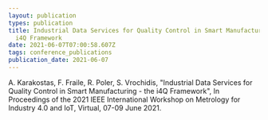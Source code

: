 ```yaml
---
layout: publication
types: publication
title: Industrial Data Services for Quality Control in Smart Manufacturing - the
  i4Q Framework
date: 2021-06-07T07:00:58.607Z
tags: conference_publications
publication_date: 2021-06-07
---
```

<!--StartFragment-->

A. Karakostas, F. Fraile, R. Poler, S. Vrochidis, "Industrial Data Services for Quality Control in Smart Manufacturing - the i4Q Framework", In Proceedings of the 2021 IEEE International Workshop on Metrology for Industry 4.0 and IoT, Virtual, 07-09 June 2021.

<!--EndFragment-->